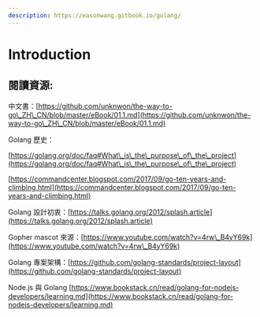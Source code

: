 ```yaml
---
description: https://easonwang.gitbook.io/golang/
---
```


# Introduction

## 閱讀資源:

中文書：[https://github.com/unknwon/the-way-to-go\_ZH\_CN/blob/master/eBook/01.1.md](https://github.com/unknwon/the-way-to-go\_ZH\_CN/blob/master/eBook/01.1.md)

Golang 歷史：

[https://golang.org/doc/faq#What\_is\_the\_purpose\_of\_the\_project](https://golang.org/doc/faq#What\_is\_the\_purpose\_of\_the\_project)

[https://commandcenter.blogspot.com/2017/09/go-ten-years-and-climbing.html](https://commandcenter.blogspot.com/2017/09/go-ten-years-and-climbing.html)

Golang 設計初衷：[https://talks.golang.org/2012/splash.article](https://talks.golang.org/2012/splash.article)

Gopher mascot 來源：[https://www.youtube.com/watch?v=4rw\_B4yY69k](https://www.youtube.com/watch?v=4rw\_B4yY69k)

Golang 專案架構：[https://github.com/golang-standards/project-layout](https://github.com/golang-standards/project-layout)

Node.js 與 Golang [https://www.bookstack.cn/read/golang-for-nodejs-developers/learning.md](https://www.bookstack.cn/read/golang-for-nodejs-developers/learning.md)
